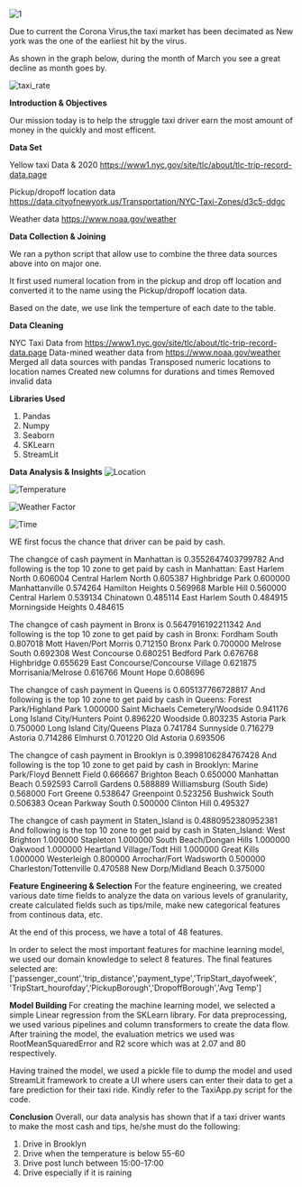 ![1](https://user-images.githubusercontent.com/16584326/101976413-0e7c3b80-3c13-11eb-87c8-513934739789.jpg)


Due to current the Corona Virus,the taxi market has been decimated as New york was the one of the earliest hit by the virus.

As shown in the graph below, during the month of March you see a great decline as month goes by.

![taxi_rate](https://user-images.githubusercontent.com/16584326/101976845-5309d600-3c17-11eb-88a6-a46fecaa9a0a.png)

<b>Introduction & Objectives</b>

Our mission today is to help the struggle taxi driver earn the most amount of money in the quickly and most efficent.

<b>Data Set</b>

Yellow taxi Data & 2020
https://www1.nyc.gov/site/tlc/about/tlc-trip-record-data.page

Pickup/dropoff location data
https://data.cityofnewyork.us/Transportation/NYC-Taxi-Zones/d3c5-ddgc

Weather data 
https://www.noaa.gov/weather 

<b>Data Collection & Joining</b>

We ran a python script that allow use to combine the three data sources above into on major one.

It first used numeral location from in the pickup and drop off location and converted it to the name using the Pickup/dropoff location data.

Based on the date, we use link the temperture of each date to the table.

<b>Data Cleaning</b>

NYC Taxi Data from https://www1.nyc.gov/site/tlc/about/tlc-trip-record-data.page
Data-mined weather data from https://www.noaa.gov/weather 
Merged all data sources with pandas 
Transposed numeric locations to location names
Created new columns for durations and times
Removed invalid data

<b>Libraries Used</b>
1. Pandas
2. Numpy
3. Seaborn
4. SKLearn
5. StreamLit


<b>Data Analysis & Insights</b>
![Location](https://user-images.githubusercontent.com/75762359/101990056-7150ef80-3c72-11eb-9495-b3b69db3e678.png)

![Temperature](https://user-images.githubusercontent.com/75762359/101990021-36e75280-3c72-11eb-9255-7dec201af5b9.png)

![Weather Factor](https://user-images.githubusercontent.com/75762359/101989926-92fda700-3c71-11eb-9612-e428bb9dffe1.png)

![Time](https://user-images.githubusercontent.com/75762359/101990132-e8868380-3c72-11eb-81a5-43314e6d5fc5.png)

WE first focus the chance that driver can be paid by cash.

The changce of cash payment in Manhattan is 0.3552647403799782
And following is the top 10 zone to get paid by cash in Manhattan:
East Harlem North       0.606004
Central Harlem North    0.605387
Highbridge Park         0.600000
Manhattanville          0.574264
Hamilton Heights        0.569968
Marble Hill             0.560000
Central Harlem          0.539134
Chinatown               0.485114
East Harlem South       0.484915
Morningside Heights     0.484615

The changce of cash payment in Bronx is 0.5647916192211342
And following is the top 10 zone to get paid by cash in Bronx:
Fordham South                       0.807018
Mott Haven/Port Morris              0.712150
Bronx Park                          0.700000
Melrose South                       0.692308
West Concourse                      0.680251
Bedford Park                        0.676768
Highbridge                          0.655629
East Concourse/Concourse Village    0.621875
Morrisania/Melrose                  0.616766
Mount Hope                          0.608696

The changce of cash payment in Queens is 0.605137766728817
And following is the top 10 zone to get paid by cash in Queens:
Forest Park/Highland Park           1.000000
Saint Michaels Cemetery/Woodside    0.941176
Long Island City/Hunters Point      0.896220
Woodside                            0.803235
Astoria Park                        0.750000
Long Island City/Queens Plaza       0.741784
Sunnyside                           0.716279
Astoria                             0.714286
Elmhurst                            0.701220
Old Astoria                         0.693506

The changce of cash payment in Brooklyn is 0.3998106284767428
And following is the top 10 zone to get paid by cash in Brooklyn:
Marine Park/Floyd Bennett Field    0.666667
Brighton Beach                     0.650000
Manhattan Beach                    0.592593
Carroll Gardens                    0.588889
Williamsburg (South Side)          0.568000
Fort Greene                        0.538647
Greenpoint                         0.523256
Bushwick South                     0.506383
Ocean Parkway South                0.500000
Clinton Hill                       0.495327

The changce of cash payment in Staten_Island is 0.4880952380952381
And following is the top 10 zone to get paid by cash in Staten_Island:
West Brighton                  1.000000
Stapleton                      1.000000
South Beach/Dongan Hills       1.000000
Oakwood                        1.000000
Heartland Village/Todt Hill    1.000000
Great Kills                    1.000000
Westerleigh                    0.800000
Arrochar/Fort Wadsworth        0.500000
Charleston/Tottenville         0.470588
New Dorp/Midland Beach         0.375000

<b>Feature Engineering & Selection</b>
For the feature engineering, we created various date time fields to analyze the data on various levels of granularity, create calculated fields such as tips/mile, make new categorical features from continous data, etc.

At the end of this process, we have a total of 48 features.

In order to select the most important features for machine learning model, we used our domain knowledge to select 8 features. 
The final features selected are:['passenger_count','trip_distance','payment_type','TripStart_dayofweek', 'TripStart_hourofday','PickupBorough','DropoffBorough','Avg Temp']


<b>Model Building</b>
For creating the machine learning model, we selected a simple Linear regression from the SKLearn library.
For data preprocessing, we used various pipelines and column transformers to create the data flow.
After training the model, the evaluation metrics we used was RootMeanSquaredError and R2 score which was at 2.07 and 80 respectively.

Having trained the model, we used a pickle file to dump the model and used StreamLit framework to create a UI where users can enter their data to get a fare prediction for their taxi ride. Kindly refer to the TaxiApp.py script for the code.

<b>Conclusion</b>
Overall, our data analysis has shown that if a taxi driver wants to make the most cash and tips, he/she must do the following:
1. Drive in Brooklyn
2. Drive when the temperature is below 55-60
3. Drive post lunch between 15:00-17:00
4. Drive especially if it is raining


